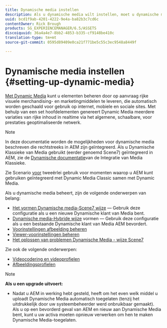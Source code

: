 ```yaml
---
title: Dynamische media instellen
description: Als u dynamische media wilt instellen, moet u dynamische media configureren en voorinstellingen voor afbeeldingen en viewers beheren
uuid: bcd1f9ab-4201-4222-9e4a-ba82b3c7cd6c
contentOwner: Rick Brough
products: SG_EXPERIENCEMANAGER/6.5/ASSETS
discoiquuid: 36a4a4e7-8bb2-4853-b335-cf9148be410c
translation-type: tm+mt
source-git-commit: 0595d89409e0ca21f771be5c55c3ec9548a8449f

---
```



# Dynamische media instellen {#setting-up-dynamic-media}

[Met Dynamic Media](https://www.adobe.com/solutions/web-experience-management/dynamic-media.html) kunt u elementen beheren door op aanvraag rijke visuele merchandising- en marketingmiddelen te leveren, die automatisch worden geschaald voor gebruik op internet, mobiele en sociale sites. Met behulp van een set hoofdelementen genereert Dynamic Media meerdere variaties van rijke inhoud in realtime via het algemene, schaalbare, voor prestaties geoptimaliseerde netwerk.

>[!NOTE]
>
>In deze documentatie worden de mogelijkheden voor dynamische media beschreven die rechtstreeks in AEM zijn geïntegreerd. Als u Dynamische Klassieke van Media gebruikt (eerder genoemd Scene7) geïntegreerd in AEM, zie de [Dynamische documentatie](/help/sites-administering/scene7.md)van de Integratie van Media Klassieke.
>
>Zie Scenario [voor](/help/sites-administering/scene7.md#dual-use-scenario) tweeërlei gebruik voor momenten waarop u AEM kunt gebruiken geïntegreerd met Dynamic Media Classic samen met Dynamic Media.

Als u dynamische media beheert, zijn de volgende onderwerpen van belang:

* [Het vormen Dynamische media-Scene7 wijze](config-dms7.md) — Gebruik deze configuratie als u een nieuwe Dynamische klant van Media bent.
* [Dynamische media-Hybride wijze](config-dynamic.md) vormen — Gebruik deze configuratie als u een bestaande Dynamische klant van Media AEM bevordert.
* [Voorinstellingen afbeelding beheren](managing-image-presets.md)
* [Viewer-voorinstellingen beheren](managing-viewer-presets.md)
* [Het oplossen van problemen Dynamische Media - wijze Scene7](troubleshoot-dms7.md)

Zie ook de volgende onderwerpen:

* [Videocodering en videoprofielen](video-profiles.md)
* [Afbeeldingsprofielen](image-profiles.md)

>[!NOTE]
>
>**Als u een upgrade uitvoert:**
>
>* Nadat u AEM in werking hebt gesteld, heeft om het even welk middel u uploadt Dynamische Media automatisch toegelaten (tenzij het uitdrukkelijk door uw systeembeheerder werd onbruikbaar gemaakt). Als u op een bevorderd geval van AEM en nieuw aan Dynamische Media bent, kunt u uw activa moeten opnieuw verwerken om hen te maken Dynamische Media-toegelaten.